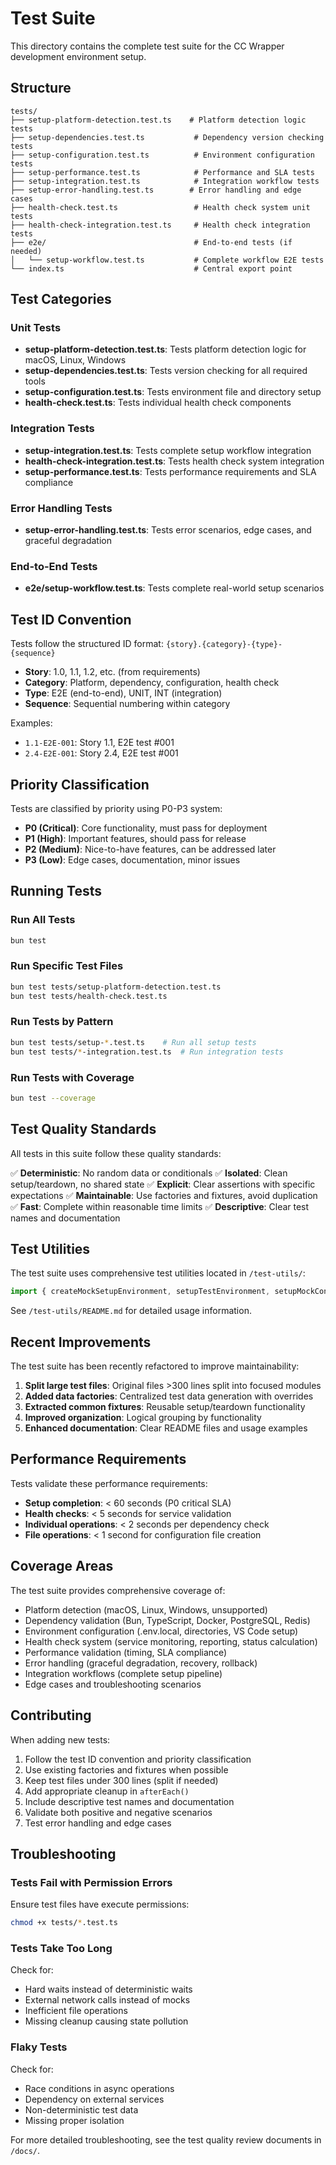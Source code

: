 # Test Suite

This directory contains the complete test suite for the CC Wrapper development
environment setup.

## Structure

```
tests/
├── setup-platform-detection.test.ts    # Platform detection logic tests
├── setup-dependencies.test.ts           # Dependency version checking tests
├── setup-configuration.test.ts          # Environment configuration tests
├── setup-performance.test.ts            # Performance and SLA tests
├── setup-integration.test.ts            # Integration workflow tests
├── setup-error-handling.test.ts        # Error handling and edge cases
├── health-check.test.ts                 # Health check system unit tests
├── health-check-integration.test.ts     # Health check integration tests
├── e2e/                                 # End-to-end tests (if needed)
│   └── setup-workflow.test.ts           # Complete workflow E2E tests
└── index.ts                             # Central export point
```

## Test Categories

### Unit Tests

- **setup-platform-detection.test.ts**: Tests platform detection logic for
  macOS, Linux, Windows
- **setup-dependencies.test.ts**: Tests version checking for all required tools
- **setup-configuration.test.ts**: Tests environment file and directory setup
- **health-check.test.ts**: Tests individual health check components

### Integration Tests

- **setup-integration.test.ts**: Tests complete setup workflow integration
- **health-check-integration.test.ts**: Tests health check system integration
- **setup-performance.test.ts**: Tests performance requirements and SLA
  compliance

### Error Handling Tests

- **setup-error-handling.test.ts**: Tests error scenarios, edge cases, and
  graceful degradation

### End-to-End Tests

- **e2e/setup-workflow.test.ts**: Tests complete real-world setup scenarios

## Test ID Convention

Tests follow the structured ID format: `{story}.{category}-{type}-{sequence}`

- **Story**: 1.0, 1.1, 1.2, etc. (from requirements)
- **Category**: Platform, dependency, configuration, health check
- **Type**: E2E (end-to-end), UNIT, INT (integration)
- **Sequence**: Sequential numbering within category

Examples:

- `1.1-E2E-001`: Story 1.1, E2E test #001
- `2.4-E2E-001`: Story 2.4, E2E test #001

## Priority Classification

Tests are classified by priority using P0-P3 system:

- **P0 (Critical)**: Core functionality, must pass for deployment
- **P1 (High)**: Important features, should pass for release
- **P2 (Medium)**: Nice-to-have features, can be addressed later
- **P3 (Low)**: Edge cases, documentation, minor issues

## Running Tests

### Run All Tests

```bash
bun test
```

### Run Specific Test Files

```bash
bun test tests/setup-platform-detection.test.ts
bun test tests/health-check.test.ts
```

### Run Tests by Pattern

```bash
bun test tests/setup-*.test.ts    # Run all setup tests
bun test tests/*-integration.test.ts  # Run integration tests
```

### Run Tests with Coverage

```bash
bun test --coverage
```

## Test Quality Standards

All tests in this suite follow these quality standards:

✅ **Deterministic**: No random data or conditionals ✅ **Isolated**: Clean
setup/teardown, no shared state ✅ **Explicit**: Clear assertions with specific
expectations ✅ **Maintainable**: Use factories and fixtures, avoid duplication
✅ **Fast**: Complete within reasonable time limits ✅ **Descriptive**: Clear
test names and documentation

## Test Utilities

The test suite uses comprehensive test utilities located in `/test-utils/`:

```typescript
import { createMockSetupEnvironment, setupTestEnvironment, setupMockConsole } from '../test-utils';
```

See `/test-utils/README.md` for detailed usage information.

## Recent Improvements

The test suite has been recently refactored to improve maintainability:

1. **Split large test files**: Original files >300 lines split into focused
   modules
2. **Added data factories**: Centralized test data generation with overrides
3. **Extracted common fixtures**: Reusable setup/teardown functionality
4. **Improved organization**: Logical grouping by functionality
5. **Enhanced documentation**: Clear README files and usage examples

## Performance Requirements

Tests validate these performance requirements:

- **Setup completion**: < 60 seconds (P0 critical SLA)
- **Health checks**: < 5 seconds for service validation
- **Individual operations**: < 2 seconds per dependency check
- **File operations**: < 1 second for configuration file creation

## Coverage Areas

The test suite provides comprehensive coverage of:

- Platform detection (macOS, Linux, Windows, unsupported)
- Dependency validation (Bun, TypeScript, Docker, PostgreSQL, Redis)
- Environment configuration (.env.local, directories, VS Code setup)
- Health check system (service monitoring, reporting, status calculation)
- Performance validation (timing, SLA compliance)
- Error handling (graceful degradation, recovery, rollback)
- Integration workflows (complete setup pipeline)
- Edge cases and troubleshooting scenarios

## Contributing

When adding new tests:

1. Follow the test ID convention and priority classification
2. Use existing factories and fixtures when possible
3. Keep test files under 300 lines (split if needed)
4. Add appropriate cleanup in `afterEach()`
5. Include descriptive test names and documentation
6. Validate both positive and negative scenarios
7. Test error handling and edge cases

## Troubleshooting

### Tests Fail with Permission Errors

Ensure test files have execute permissions:

```bash
chmod +x tests/*.test.ts
```

### Tests Take Too Long

Check for:

- Hard waits instead of deterministic waits
- External network calls instead of mocks
- Inefficient file operations
- Missing cleanup causing state pollution

### Flaky Tests

Check for:

- Race conditions in async operations
- Dependency on external services
- Non-deterministic test data
- Missing proper isolation

For more detailed troubleshooting, see the test quality review documents in
`/docs/`.
